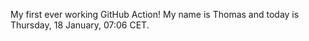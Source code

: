 My first ever working GitHub Action!
My name is Thomas and today is Thursday, 18 January, 07:06 CET. 
